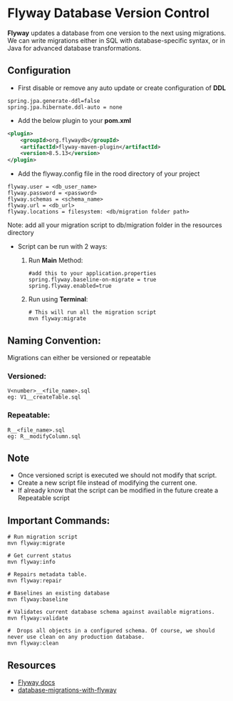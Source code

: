 # Flyway Database Version Control

**Flyway** updates a database from one version to the next using migrations. We can write migrations either in SQL with
database-specific syntax, or in Java for advanced database transformations.

## Configuration

* First disable or remove any auto update or create configuration of **DDL**

````text
spring.jpa.generate-ddl=false
spring.jpa.hibernate.ddl-auto = none
````

* Add the below plugin to your **pom.xml**

````xml
<plugin>
    <groupId>org.flywaydb</groupId>
    <artifactId>flyway-maven-plugin</artifactId>
    <version>8.5.13</version>
</plugin>
````

* Add the flyway.config file in the rood directory of your project

````text
flyway.user = <db_user_name>
flyway.password = <password>
flyway.schemas = <schema_name>
flyway.url = <db_url>
flyway.locations = filesystem: <db/migration folder path> 
````

Note: add all your migration script to db/migration folder in the resources directory

* Script can be run with 2 ways:
    1) Run **Main** Method:

       ````properties
       #add this to your application.properties
       spring.flyway.baseline-on-migrate = true
       spring.flyway.enabled=true
       ````

    2) Run using **Terminal**:
        ````shell
        # This will run all the migration script       
        mvn flyway:migrate
        ````

## Naming Convention:

Migrations can either be versioned or repeatable

### Versioned:

````text
V<number>__<file_name>.sql
eg: V1__createTable.sql
````

### Repeatable:

````text
R__<file_name>.sql
eg: R__modifyColumn.sql
````

## Note
* Once versioned script is executed we should not modify that script.
* Create a new script file instead of modifying the current one.
* If already know that the script can be modified in the future create a Repeatable script

## Important Commands:

````shell
# Run migration script
mvn flyway:migrate

# Get current status 
mvn flyway:info

# Repairs metadata table.
mvn flyway:repair

# Baselines an existing database
mvn flyway:baseline

# Validates current database schema against available migrations.
mvn flyway:validate

#  Drops all objects in a configured schema. Of course, we should never use clean on any production database.
mvn flyway:clean
````

## Resources
- [Flyway docs](https://documentation.red-gate.com/fd?_ga=2.260545674.647223963.1695809865-886168606.1695809865)
- [database-migrations-with-flyway](https://www.baeldung.com/database-migrations-with-flyway)